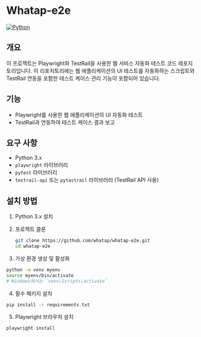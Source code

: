 # Whatap-e2e

[![Python](https://img.shields.io/badge/Python-3.x-blue)](https://www.python.org/)

## 개요

이 프로젝트는 Playwright와 TestRail을 사용한 웹 서비스 자동화 테스트 코드 레포지토리입니다. 이 리포지토리에는 웹 애플리케이션의 UI 테스트를 자동화하는 스크립트와 TestRail 연동을 포함한 테스트 케이스 관리 기능이 포함되어 있습니다.

## 기능

- Playwright를 사용한 웹 애플리케이션의 UI 자동화 테스트
- TestRail과 연동하여 테스트 케이스 결과 보고

## 요구 사항

- Python 3.x
- `playwright` 라이브러리
- `pytest` 라이브러리
- `testrail-api` 또는 `pytastrail` 라이브러리 (TestRail API 사용)

## 설치 방법

1. Python 3.x 설치

2. 프로젝트 클론

   ```bash
   git clone https://github.com/whatap/whatap-e2e.git
   cd whatap-e2e

3. 가상 환경 생성 및 활성화

```bash
python -m venv myenv
source myenv/bin/activate  
# Windows에서는 `venv\Scripts\activate`
```
4. 필수 패키지 설치
```bash
pip install -r requirements.txt
```
5. Playwright 브라우저 설치
```bash
playwright install
```
